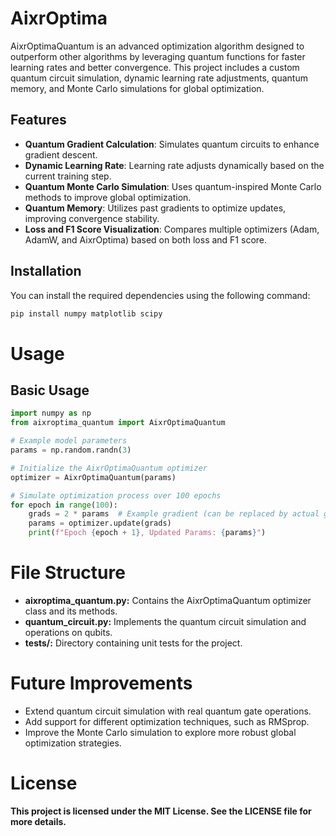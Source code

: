 # AixrOptima

AixrOptimaQuantum is an advanced optimization algorithm designed to outperform other algorithms by leveraging quantum functions for faster learning rates and better convergence. This project includes a custom quantum circuit simulation, dynamic learning rate adjustments, quantum memory, and Monte Carlo simulations for global optimization.

## Features

- **Quantum Gradient Calculation**: Simulates quantum circuits to enhance gradient descent.
- **Dynamic Learning Rate**: Learning rate adjusts dynamically based on the current training step.
- **Quantum Monte Carlo Simulation**: Uses quantum-inspired Monte Carlo methods to improve global optimization.
- **Quantum Memory**: Utilizes past gradients to optimize updates, improving convergence stability.
- **Loss and F1 Score Visualization**: Compares multiple optimizers (Adam, AdamW, and AixrOptima) based on both loss and F1 score.
  
## Installation

You can install the required dependencies using the following command:

```bash
pip install numpy matplotlib scipy
```

# Usage

## Basic Usage
```python
import numpy as np
from aixroptima_quantum import AixrOptimaQuantum

# Example model parameters
params = np.random.randn(3)

# Initialize the AixrOptimaQuantum optimizer
optimizer = AixrOptimaQuantum(params)

# Simulate optimization process over 100 epochs
for epoch in range(100):
    grads = 2 * params  # Example gradient (can be replaced by actual gradients)
    params = optimizer.update(grads)
    print(f"Epoch {epoch + 1}, Updated Params: {params}")
```

# File Structure

- **aixroptima_quantum.py:** Contains the AixrOptimaQuantum optimizer class and its methods.
- **quantum_circuit.py:** Implements the quantum circuit simulation and operations on qubits.
- **tests/:** Directory containing unit tests for the project.

# Future Improvements

- Extend quantum circuit simulation with real quantum gate operations.
- Add support for different optimization techniques, such as RMSprop.
- Improve the Monte Carlo simulation to explore more robust global optimization strategies.

# License

**This project is licensed under the MIT License. See the LICENSE file for more details.**
